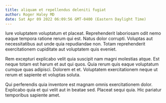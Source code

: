 ```yaml
---
title: aliquam et repellendus deleniti fugiat
author: Roger Haley MD
date: Sat Apr 09 2022 06:09:56 GMT-0400 (Eastern Daylight Time)
---
```

Iure voluptatem voluptatum et placeat. Reprehenderit laboriosam odit nemo eaque tempora ratione rerum qui est. Natus dolor corrupti. Voluptas aut necessitatibus aut unde quia repudiandae non. Totam reprehenderit exercitationem cupiditate aut voluptatem quis eveniet.

 Rem excepturi explicabo velit quia suscipit nam magni molestias atque. Est neque totam est harum et aut qui quos. Quia rerum quis eaque voluptatum cumque quas adipisci. Dolorem et et. Voluptatem exercitationem neque ut rerum et sapiente et voluptas soluta.

 Qui perferendis quia inventore est magnam omnis exercitationem dolor. Explicabo quia et qui velit aut in beatae sed. Placeat sequi quia. Hic pariatur temporibus sapiente amet.